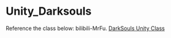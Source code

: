 # Unity_Darksouls

Reference the class below: 
bilibili-MrFu. [DarkSouls Unity Class](https://space.bilibili.com/211153830)
